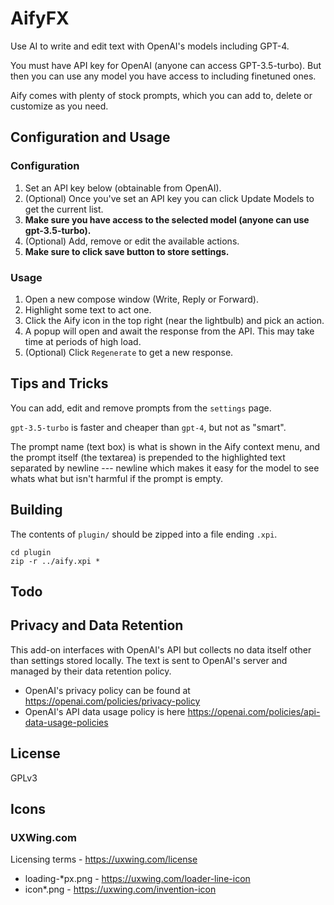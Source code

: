 # AifyFX

Use AI to write and edit text with OpenAI's models including GPT-4.

You must have API key for OpenAI (anyone can access GPT-3.5-turbo). But then you can use any model you have access to including finetuned ones.

Aify comes with plenty of stock prompts, which you can add to, delete or customize as you need.

## Configuration and Usage

### Configuration

1. Set an API key below (obtainable from OpenAI).
2. (Optional) Once you've set an API key you can click Update Models to get the current list.
3. **Make sure you have access to the selected model (anyone can use gpt-3.5-turbo).**
4. (Optional) Add, remove or edit the available actions.
5. **Make sure to click save button to store settings.**

### Usage

1. Open a new compose window (Write, Reply or Forward).
2. Highlight some text to act one.
3. Click the Aify icon in the top right (near the lightbulb) and pick an action.
4. A popup will open and await the response from the API. This may take time at periods of high load.
5. (Optional) Click `Regenerate` to get a new response.

## Tips and Tricks

You can add, edit and remove prompts from the `settings` page.

`gpt-3.5-turbo` is faster and cheaper than `gpt-4`, but not as "smart".

The prompt name (text box) is what is shown in the Aify context menu, and the prompt itself (the textarea) is prepended to the highlighted text separated by newline --- newline which makes it easy for the model to see whats what but isn't harmful if the prompt is empty.

## Building

The contents of `plugin/` should be zipped into a file ending `.xpi`.

```
cd plugin
zip -r ../aify.xpi *
```

## Todo


## Privacy and Data Retention

This add-on interfaces with OpenAI's API but collects no data itself other than settings stored locally.
The text is sent to OpenAI's server and managed by their data retention policy.

- OpenAI's privacy policy can be found at https://openai.com/policies/privacy-policy
- OpenAI's API data usage policy is here https://openai.com/policies/api-data-usage-policies

## License

GPLv3

## Icons
### UXWing.com
Licensing terms - https://uxwing.com/license
- loading-*px.png - https://uxwing.com/loader-line-icon
- icon*.png - https://uxwing.com/invention-icon

